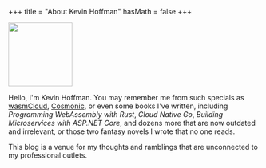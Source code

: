 +++
title = "About Kevin Hoffman"
hasMath = false 
+++

<img src="/images/penfold_panic.jpeg" height="128">

Hello, I'm Kevin Hoffman. You may remember me from such specials as [wasmCloud](https://wasmcloud.dev), [Cosmonic](https://cosmonic.com), or even some books I've written, including _Programming WebAssembly with Rust_, _Cloud Native Go_, _Building Microservices with ASP.NET Core_, and dozens more that are now outdated and irrelevant, or those two fantasy novels I wrote that no one reads.

This blog is a venue for my thoughts and ramblings that are unconnected to my professional outlets.